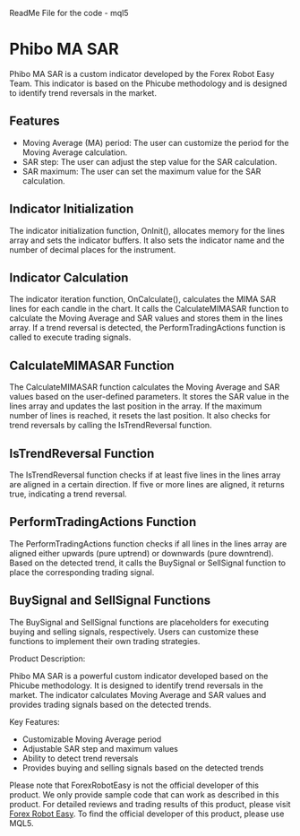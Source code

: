ReadMe File for the code - mql5

# Phibo MA SAR

Phibo MA SAR is a custom indicator developed by the Forex Robot Easy Team. This indicator is based on the Phicube methodology and is designed to identify trend reversals in the market.

## Features

- Moving Average (MA) period: The user can customize the period for the Moving Average calculation.
- SAR step: The user can adjust the step value for the SAR calculation.
- SAR maximum: The user can set the maximum value for the SAR calculation.

## Indicator Initialization

The indicator initialization function, OnInit(), allocates memory for the lines array and sets the indicator buffers. It also sets the indicator name and the number of decimal places for the instrument.

## Indicator Calculation

The indicator iteration function, OnCalculate(), calculates the MIMA SAR lines for each candle in the chart. It calls the CalculateMIMASAR function to calculate the Moving Average and SAR values and stores them in the lines array. If a trend reversal is detected, the PerformTradingActions function is called to execute trading signals.

## CalculateMIMASAR Function

The CalculateMIMASAR function calculates the Moving Average and SAR values based on the user-defined parameters. It stores the SAR value in the lines array and updates the last position in the array. If the maximum number of lines is reached, it resets the last position. It also checks for trend reversals by calling the IsTrendReversal function.

## IsTrendReversal Function

The IsTrendReversal function checks if at least five lines in the lines array are aligned in a certain direction. If five or more lines are aligned, it returns true, indicating a trend reversal.

## PerformTradingActions Function

The PerformTradingActions function checks if all lines in the lines array are aligned either upwards (pure uptrend) or downwards (pure downtrend). Based on the detected trend, it calls the BuySignal or SellSignal function to place the corresponding trading signal.

## BuySignal and SellSignal Functions

The BuySignal and SellSignal functions are placeholders for executing buying and selling signals, respectively. Users can customize these functions to implement their own trading strategies.

Product Description:

Phibo MA SAR is a powerful custom indicator developed based on the Phicube methodology. It is designed to identify trend reversals in the market. The indicator calculates Moving Average and SAR values and provides trading signals based on the detected trends.

Key Features:
- Customizable Moving Average period
- Adjustable SAR step and maximum values
- Ability to detect trend reversals
- Provides buying and selling signals based on the detected trends

Please note that ForexRobotEasy is not the official developer of this product. We only provide sample code that can work as described in this product. For detailed reviews and trading results of this product, please visit [Forex Robot Easy](https://forexroboteasy.com/forex-robot-review/review-phibo-ma-sar-a-powerful-forex-software-based-on-phicube-methodology/). To find the official developer of this product, please use MQL5.
